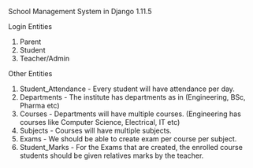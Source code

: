 School Management System in Django 1.11.5

Login Entities
1. Parent
2. Student
3. Teacher/Admin

Other Entities
1. Student_Attendance - Every student will have attendance per day.
2. Departments - The institute has departments as in (Engineering, BSc, Pharma etc)
3. Courses - Departments will have multiple courses. (Engineering has courses like Computer Science, Electrical, IT etc)
4. Subjects - Courses will have multiple subjects.
5. Exams - We should be able to create exam per course per subject.
6. Student_Marks - For the Exams that are created, the enrolled course students should be given relatives marks by the teacher.
